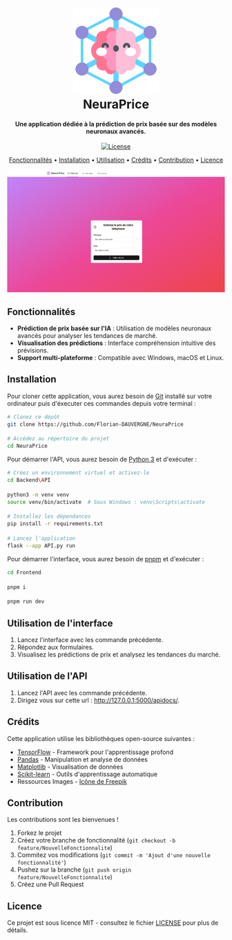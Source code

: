 <h1 align="center">
  <br>
  <a href="https://github.com/Florian-DAUVERGNE/NeuraPrice"><img src="assets/logo.png" alt="NeuraPrice Logo" width="200"></a>
  <br>
  NeuraPrice
  <br>
</h1>

<h4 align="center">Une application dédiée à la prédiction de prix basée sur des modèles neuronaux avancés.</h4>

<p align="center">
  <a href="https://opensource.org/licenses/MIT">
    <img src="https://img.shields.io/badge/License-MIT-yellow.svg" alt="License">
  </a>
</p>


<p align="center">
  <a href="#features">Fonctionnalités</a> •
  <a href="#installation">Installation</a> •
  <a href="#utilisation">Utilisation</a> •
  <a href="#credits">Crédits</a> •
  <a href="#contribution">Contribution</a> •
  <a href="#licence">Licence</a>
</p>

![Screenshot](assets/demo.png)



## Fonctionnalités

- **Prédiction de prix basée sur l'IA** : Utilisation de modèles neuronaux avancés pour analyser les tendances de marché.
- **Visualisation des prédictions** : Interface compréhension intuitive des prévisions.
- **Support multi-plateforme** : Compatible avec Windows, macOS et Linux.

## Installation

Pour cloner cette application, vous aurez besoin de [Git](https://git-scm.com) installé sur votre ordinateur puis d'éxecuter ces commandes depuis votre terminal :

```bash
# Clonez ce dépôt
git clone https://github.com/Florian-DAUVERGNE/NeuraPrice

# Accédez au répertoire du projet
cd NeuraPrice
```
Pour démarrer l'API, vous aurez besoin de [Python 3](https://www.python.org/downloads/) et d'exécuter :
```bash
# Créez un environnement virtuel et activez-le
cd Backend\API

python3 -m venv venv
source venv/bin/activate  # Sous Windows : venv\Scripts\activate

# Installez les dépendances
pip install -r requirements.txt

# Lancez l'application
flask --app API.py run
```

Pour démarrer l'interface, vous aurez besoin de [pnpm](https://pnpm.io/fr/installation) et d'exécuter :
```bash
cd Frontend

pnpm i

pnpm run dev
```

## Utilisation de l'interface

1. Lancez l'interface avec les commande précédente.
2. Répondez aux formulaires.
3. Visualisez les prédictions de prix et analysez les tendances du marché.

## Utilisation de l'API

1. Lancez l'API avec les commande précédente.
2. Dirigez vous sur cette url : http://127.0.0.1:5000/apidocs/.

## Crédits

Cette application utilise les bibliothèques open-source suivantes :

- [TensorFlow](https://www.tensorflow.org/) - Framework pour l'apprentissage profond
- [Pandas](https://pandas.pydata.org/) - Manipulation et analyse de données
- [Matplotlib](https://matplotlib.org/) - Visualisation de données
- [Scikit-learn](https://scikit-learn.org/) - Outils d'apprentissage automatique
- Ressources Images -
<a href="https://fr.freepik.com/icone/reseau-neuronal_12392217#fromView=search&page=1&position=55&uuid=c622a4c5-bf69-4d82-aecf-40b93c5dbffa">Icône de Freepik</a>

## Contribution

Les contributions sont les bienvenues !

1. Forkez le projet
2. Créez votre branche de fonctionnalité (`git checkout -b feature/NouvelleFonctionnalite`)
3. Commitez vos modifications (`git commit -m 'Ajout d'une nouvelle fonctionnalité'`)
4. Pushez sur la branche (`git push origin feature/NouvelleFonctionnalite`)
5. Créez une Pull Request

## Licence

Ce projet est sous licence MIT - consultez le fichier [LICENSE](LICENSE) pour plus de détails.

